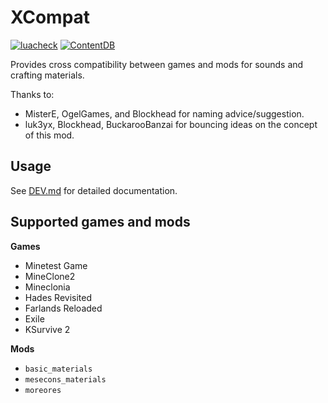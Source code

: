 # XCompat

[![luacheck](https://github.com/mt-mods/xcompat/workflows/luacheck/badge.svg)](https://github.com/mt-mods/xcompat/actions)
[![ContentDB](https://content.minetest.net/packages/mt-mods/xcompat/shields/downloads/)](https://content.minetest.net/packages/mt-mods/xcompat/)

Provides cross compatibility between games and mods for sounds and crafting materials.

Thanks to:
* MisterE, OgelGames, and Blockhead for naming advice/suggestion.
* luk3yx, Blockhead, BuckarooBanzai for bouncing ideas on the concept of this mod.

## Usage

See [DEV.md](DEV.md) for detailed documentation.

## Supported games and mods

**Games**
* Minetest Game
* MineClone2
* Mineclonia
* Hades Revisited
* Farlands Reloaded
* Exile
* KSurvive 2

**Mods**
* `basic_materials`
* `mesecons_materials`
* `moreores`
